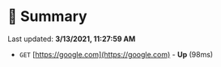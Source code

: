 # 📖 Summary
Last updated: **3/13/2021, 11:27:59 AM**

- `GET` [https://google.com](https://google.com) - **Up** (98ms)
